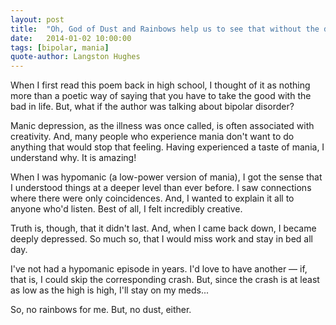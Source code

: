 ```yaml
---
layout: post
title:  "Oh, God of Dust and Rainbows help us to see that without the dust the rainbow would not be."
date:   2014-01-02 10:00:00
tags: [bipolar, mania]
quote-author: Langston Hughes
---
```


When I first read this poem back in high school, I thought of it as nothing more
than a poetic way of saying that you have to take the good with the bad in life.
But, what if the author was talking about bipolar disorder?

Manic depression, as the illness was once called, is often associated with
creativity. And, many people who experience mania don't want to do anything that
would stop that feeling. Having experienced a taste of mania, I understand why.
It is amazing!

When I was hypomanic (a low-power version of mania), I got the sense that I
understood things at a deeper level than ever before. I saw connections where
there were only coincidences. And, I wanted to explain it all to anyone who'd
listen. Best of all, I felt incredibly creative.

Truth is, though, that it didn't last. And, when I came back down, I became
deeply depressed. So much so, that I would miss work and stay in bed all day.

I've not had a hypomanic episode in years. I'd love to have another &mdash; if,
that is, I could skip the corresponding crash. But, since the crash is at least
as low as the high is high, I'll stay on my meds...

So, no rainbows for me. But, no dust, either.
